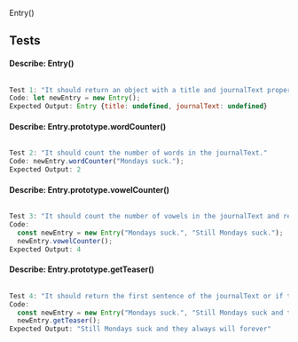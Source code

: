 
Entry()


## Tests

#### **Describe:** Entry()

```javascript

Test 1: "It should return an object with a title and journalText properties." 
Code: let newEntry = new Entry();
Expected Output: Entry {title: undefined, journalText: undefined}

```

#### **Describe:** Entry.prototype.wordCounter()

```javascript

Test 2: "It should count the number of words in the journalText."
Code: newEntry.wordCounter("Mondays suck.");
Expected Output: 2

```

#### **Describe:** Entry.prototype.vowelCounter()

```javascript

Test 3: "It should count the number of vowels in the journalText and return that number."
Code: 
  const newEntry = new Entry("Mondays suck.", "Still Mondays suck.");
  newEntry.vowelCounter();
Expected Output: 4

```

#### **Describe:** Entry.prototype.getTeaser()

```javascript

Test 4: "It should return the first sentence of the journalText or if the first sentence is longer than eight words, the first eight words."
Code: 
  const newEntry = new Entry("Mondays suck.", "Still Mondays suck and they always will forever and ever.");
  newEntry.getTeaser();
Expected Output: "Still Mondays suck and they always will forever"

```